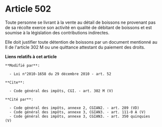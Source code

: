 # Article 502

Toute personne se livrant à la vente au détail de boissons ne provenant pas de sa récolte exerce son activité en qualité de
débitant de boissons et est soumise à la législation des contributions indirectes. 

Elle doit justifier toute détention de boissons par un document mentionné au II de l'article 302 M ou une quittance attestant
du paiement des droits.

**Liens relatifs à cet article**

	**Modifié par**:

	  - Loi n°2010-1658 du 29 décembre 2010 - art. 52

	**Cite**:

	  - Code général des impôts, CGI. - art. 302 M (V)

	**Cité par**:

	  - Code général des impôts, annexe 2, CGIAN2. - art. 289 (VD)
	  - Code général des impôts, annexe 3, CGIAN3. - art. 111-0 A (V)
	  - Code général des impôts, annexe 3, CGIAN3. - art. 350 quinquies (V)
